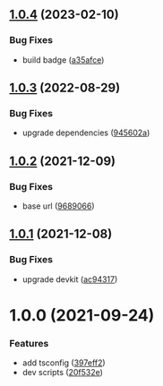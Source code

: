 ## [1.0.4](https://github.com/akijoey/tsconfig/compare/v1.0.3...v1.0.4) (2023-02-10)


### Bug Fixes

* build badge ([a35afce](https://github.com/akijoey/tsconfig/commit/a35afce0b0a7fe5f15f2ec3afb94e67d1dc5837f))

## [1.0.3](https://github.com/akijoey/tsconfig/compare/v1.0.2...v1.0.3) (2022-08-29)


### Bug Fixes

* upgrade dependencies ([945602a](https://github.com/akijoey/tsconfig/commit/945602a2d8fb627ba45841ab8c5c73d1f1a361f4))

## [1.0.2](https://github.com/akijoey/tsconfig/compare/v1.0.1...v1.0.2) (2021-12-09)


### Bug Fixes

* base url ([9689066](https://github.com/akijoey/tsconfig/commit/9689066beff900d84a0b2f829cf3772777b7397b))

## [1.0.1](https://github.com/akijoey/tsconfig/compare/v1.0.0...v1.0.1) (2021-12-08)


### Bug Fixes

* upgrade devkit ([ac94317](https://github.com/akijoey/tsconfig/commit/ac943175bc00c3fc4c3f34c9bba58d2139d52a97))

# 1.0.0 (2021-09-24)


### Features

* add tsconfig ([397eff2](https://github.com/akijoey/tsconfig/commit/397eff22d8620e0be3757cc30a39672b30ca6c58))
* dev scripts ([20f532e](https://github.com/akijoey/tsconfig/commit/20f532ec4e5594bb7c9f41c0bb24ebb401380433))
